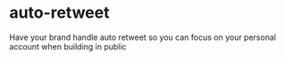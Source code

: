 # auto-retweet
Have your brand handle auto retweet so you can focus on your personal account when building in public
